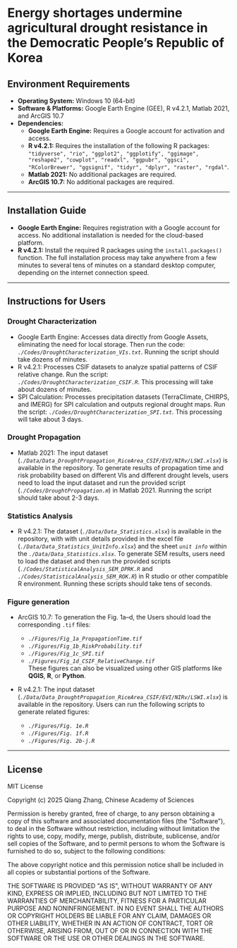 # Energy shortages undermine agricultural drought resistance in the Democratic People’s Republic of Korea

## Environment Requirements
- **Operating System:** Windows 10 (64-bit)
- **Software & Platforms:** Google Earth Engine (GEE), R v4.2.1, Matlab 2021, and ArcGIS 10.7
- **Dependencies:**
  - **Google Earth Engine:** Requires a Google account for activation and access.
  - **R v4.2.1:** Requires the installation of the following R packages: `"tidyverse", "rio", "ggplot2", "ggplotify", "ggimage", "reshape2", "cowplot", "readxl", "ggpubr", "ggsci", "RColorBrewer", "ggsignif", "tidyr", "dplyr", "raster", "rgdal"`. 
  - **Matlab 2021:** No additional packages are required. 
  - **ArcGIS 10.7:** No additional packages are required. 

--- 

## Installation Guide
- **Google Earth Engine:** Requires registration with a Google account for access. No additional installation is needed for the cloud-based platform. 
- **R v4.2.1:** Install the required R packages using the `install.packages()` function. The full installation process may take anywhere from a few minutes to several tens of minutes on a standard desktop computer, depending on the internet connection speed. 

--- 

## Instructions for Users

### Drought Characterization
- Google Earth Engine: Accesses data directly from Google Assets, eliminating the need for local storage. Then run the code: *`./Codes/DroughtCharacterization_VIs.txt`*. Running the script should take dozens of minutes. 
- R v4.2.1: Processes CSIF datasets to analyze spatial patterns of CSIF relative change. Run the script: *`./Codes/DroughtCharacterization_CSIF.R`*. This processing will take about dozens of minutes.
- SPI Calculation: Processes precipitation datasets (TerraClimate, CHIRPS, and IMERG) for SPI calculation and outputs regional drought maps. Run the script: *`./Codes/DroughtCharacterization_SPI.txt`*. This processing will take about 3 days. 

### Drought Propagation
- Matlab 2021: The input dataset (*`./Data/Data_DroughtPropagation_RiceArea_CSIF/EVI/NIRv/LSWI.xlsx`*) is available in the repository. To generate results of propagation time and risk probability based on different VIs and different drought levels, users need to load the input dataset and run the provided script (*`./Codes/DroughtPropagation.m`*) in Matlab 2021. Running the script should take about 2-3 days. 

### Statistics Analysis
- R v4.2.1: The dataset (*`./Data/Data_Statistics.xlsx`*) is available in the repository, with with unit details provided in the excel file (*`./Data/Data_Statistics_UnitInfo.xlsx`*) and the sheet *`unit info`* within the *`./Data/Data_Statistics.xlsx`*. To generate SEM results, users need to load the dataset and then run the provided scripts (*`./Codes/StatisticalAnalysis_SEM_DPRK.R`* and *`./Codes/StatisticalAnalysis_SEM_ROK.R`*) in R studio or other compatible R environment. Running these scripts should take tens of seconds. 

### Figure generation 
- ArcGIS 10.7: To generation the Fig. 1a–d, the Users should load the corresponding `.tif` files:
  - *`./Figures/Fig_1a_PropagationTime.tif`*
  - *`./Figures/Fig_1b_RiskProbability.tif`*
  - *`./Figures/Fig_1c_SPI.tif`*
  - *`./Figures/Fig_1d_CSIF_RelativeChange.tif`*  
  These figures can also be visualized using other GIS platforms like **QGIS**, **R**, or **Python**.  

- R v4.2.1: The input dataset (*`./Data/Data_DroughtPropagation_RiceArea_CSIF/EVI/NIRv/LSWI.xlsx`*) is available in the repository. Users can run the following scripts to generate related figures:
  - *`./Figures/Fig. 1e.R`*
  - *`./Figures/Fig. 1f.R`*
  - *`./Figures/Fig. 2b-j.R`*

---  

## License
MIT License 

Copyright (c) 2025 Qiang Zhang, Chinese Academy of Sciences

Permission is hereby granted, free of charge, to any person obtaining a copy
of this software and associated documentation files (the "Software"), to deal
in the Software without restriction, including without limitation the rights
to use, copy, modify, merge, publish, distribute, sublicense, and/or sell
copies of the Software, and to permit persons to whom the Software is
furnished to do so, subject to the following conditions:

The above copyright notice and this permission notice shall be included in all
copies or substantial portions of the Software.

THE SOFTWARE IS PROVIDED "AS IS", WITHOUT WARRANTY OF ANY KIND, EXPRESS OR
IMPLIED, INCLUDING BUT NOT LIMITED TO THE WARRANTIES OF MERCHANTABILITY,
FITNESS FOR A PARTICULAR PURPOSE AND NONINFRINGEMENT. IN NO EVENT SHALL THE
AUTHORS OR COPYRIGHT HOLDERS BE LIABLE FOR ANY CLAIM, DAMAGES OR OTHER
LIABILITY, WHETHER IN AN ACTION OF CONTRACT, TORT OR OTHERWISE, ARISING FROM,
OUT OF OR IN CONNECTION WITH THE SOFTWARE OR THE USE OR OTHER DEALINGS IN THE
SOFTWARE.
